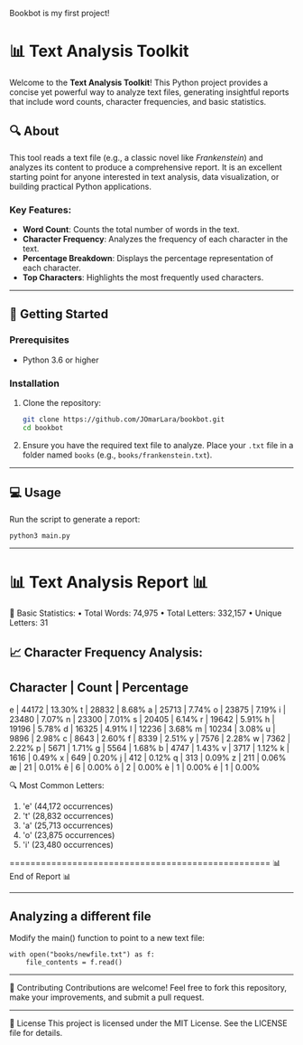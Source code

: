 Bookbot is my first project!

# 📊 Text Analysis Toolkit

Welcome to the **Text Analysis Toolkit**! This Python project provides a concise yet powerful way to analyze text files, generating insightful reports that include word counts, character frequencies, and basic statistics.

## 🔍 About

This tool reads a text file (e.g., a classic novel like *Frankenstein*) and analyzes its content to produce a comprehensive report. It is an excellent starting point for anyone interested in text analysis, data visualization, or building practical Python applications.

### Key Features:
- **Word Count**: Counts the total number of words in the text.
- **Character Frequency**: Analyzes the frequency of each character in the text.
- **Percentage Breakdown**: Displays the percentage representation of each character.
- **Top Characters**: Highlights the most frequently used characters.

---

## 🚀 Getting Started

### Prerequisites
- Python 3.6 or higher

### Installation
1. Clone the repository:
    ```bash
    git clone https://github.com/JOmarLara/bookbot.git
    cd bookbot
    ```
2. Ensure you have the required text file to analyze. Place your `.txt` file in a folder named `books` (e.g., `books/frankenstein.txt`).

---

## 💻 Usage

Run the script to generate a report:
```bash
python3 main.py
```
---

📊 Text Analysis Report 📊
==================================================

📝 Basic Statistics:
• Total Words: 74,975
• Total Letters: 332,157
• Unique Letters: 31

📈 Character Frequency Analysis:
----------------------------------------
Character  |    Count | Percentage
----------------------------------------
e          |    44172 |      13.30%
t          |    28832 |       8.68%
a          |    25713 |       7.74%
o          |    23875 |       7.19%
i          |    23480 |       7.07%
n          |    23300 |       7.01%
s          |    20405 |       6.14%
r          |    19642 |       5.91%
h          |    19196 |       5.78%
d          |    16325 |       4.91%
l          |    12236 |       3.68%
m          |    10234 |       3.08%
u          |     9896 |       2.98%
c          |     8643 |       2.60%
f          |     8339 |       2.51%
y          |     7576 |       2.28%
w          |     7362 |       2.22%
p          |     5671 |       1.71%
g          |     5564 |       1.68%
b          |     4747 |       1.43%
v          |     3717 |       1.12%
k          |     1616 |       0.49%
x          |      649 |       0.20%
j          |      412 |       0.12%
q          |      313 |       0.09%
z          |      211 |       0.06%
æ          |       21 |       0.01%
ê          |        6 |       0.00%
ô          |        2 |       0.00%
è          |        1 |       0.00%
é          |        1 |       0.00%

🔍 Most Common Letters:
1. 'e' (44,172 occurrences)
2. 't' (28,832 occurrences)
3. 'a' (25,713 occurrences)
4. 'o' (23,875 occurrences)
5. 'i' (23,480 occurrences)

==================================================
📊 End of Report 📊

---
## Analyzing a different file
Modify the main() function to point to a new text file:
``` code
with open("books/newfile.txt") as f:
    file_contents = f.read()
```

---

🤝 Contributing
Contributions are welcome! Feel free to fork this repository, make your improvements, and submit a pull request.

---

📜 License
This project is licensed under the MIT License. See the LICENSE file for details.
